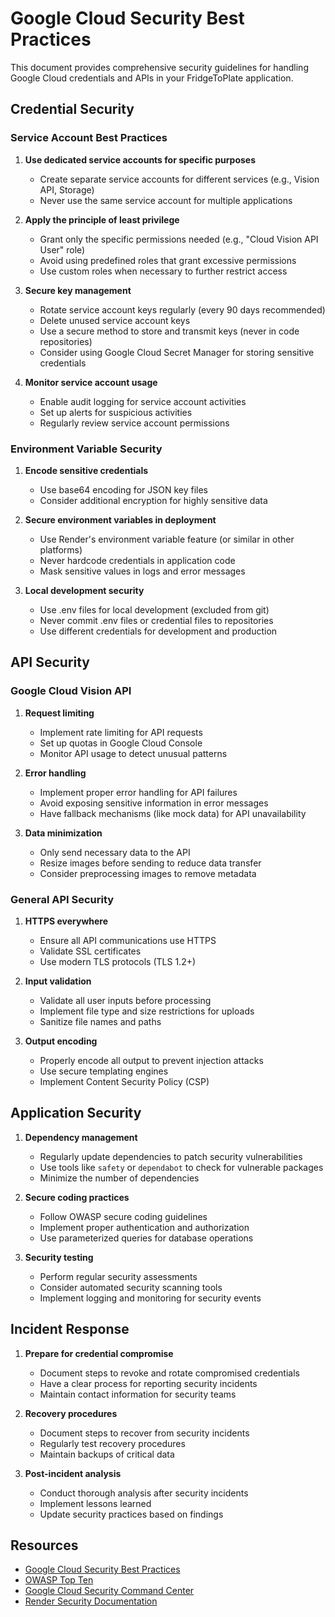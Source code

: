 # Google Cloud Security Best Practices

This document provides comprehensive security guidelines for handling Google Cloud credentials and APIs in your FridgeToPlate application.

## Credential Security

### Service Account Best Practices

1. **Use dedicated service accounts for specific purposes**
   - Create separate service accounts for different services (e.g., Vision API, Storage)
   - Never use the same service account for multiple applications

2. **Apply the principle of least privilege**
   - Grant only the specific permissions needed (e.g., "Cloud Vision API User" role)
   - Avoid using predefined roles that grant excessive permissions
   - Use custom roles when necessary to further restrict access

3. **Secure key management**
   - Rotate service account keys regularly (every 90 days recommended)
   - Delete unused service account keys
   - Use a secure method to store and transmit keys (never in code repositories)
   - Consider using Google Cloud Secret Manager for storing sensitive credentials

4. **Monitor service account usage**
   - Enable audit logging for service account activities
   - Set up alerts for suspicious activities
   - Regularly review service account permissions

### Environment Variable Security

1. **Encode sensitive credentials**
   - Use base64 encoding for JSON key files
   - Consider additional encryption for highly sensitive data

2. **Secure environment variables in deployment**
   - Use Render's environment variable feature (or similar in other platforms)
   - Never hardcode credentials in application code
   - Mask sensitive values in logs and error messages

3. **Local development security**
   - Use .env files for local development (excluded from git)
   - Never commit .env files or credential files to repositories
   - Use different credentials for development and production

## API Security

### Google Cloud Vision API

1. **Request limiting**
   - Implement rate limiting for API requests
   - Set up quotas in Google Cloud Console
   - Monitor API usage to detect unusual patterns

2. **Error handling**
   - Implement proper error handling for API failures
   - Avoid exposing sensitive information in error messages
   - Have fallback mechanisms (like mock data) for API unavailability

3. **Data minimization**
   - Only send necessary data to the API
   - Resize images before sending to reduce data transfer
   - Consider preprocessing images to remove metadata

### General API Security

1. **HTTPS everywhere**
   - Ensure all API communications use HTTPS
   - Validate SSL certificates
   - Use modern TLS protocols (TLS 1.2+)

2. **Input validation**
   - Validate all user inputs before processing
   - Implement file type and size restrictions for uploads
   - Sanitize file names and paths

3. **Output encoding**
   - Properly encode all output to prevent injection attacks
   - Use secure templating engines
   - Implement Content Security Policy (CSP)

## Application Security

1. **Dependency management**
   - Regularly update dependencies to patch security vulnerabilities
   - Use tools like `safety` or `dependabot` to check for vulnerable packages
   - Minimize the number of dependencies

2. **Secure coding practices**
   - Follow OWASP secure coding guidelines
   - Implement proper authentication and authorization
   - Use parameterized queries for database operations

3. **Security testing**
   - Perform regular security assessments
   - Consider automated security scanning tools
   - Implement logging and monitoring for security events

## Incident Response

1. **Prepare for credential compromise**
   - Document steps to revoke and rotate compromised credentials
   - Have a clear process for reporting security incidents
   - Maintain contact information for security teams

2. **Recovery procedures**
   - Document steps to recover from security incidents
   - Regularly test recovery procedures
   - Maintain backups of critical data

3. **Post-incident analysis**
   - Conduct thorough analysis after security incidents
   - Implement lessons learned
   - Update security practices based on findings

## Resources

- [Google Cloud Security Best Practices](https://cloud.google.com/security/best-practices)
- [OWASP Top Ten](https://owasp.org/www-project-top-ten/)
- [Google Cloud Security Command Center](https://cloud.google.com/security-command-center)
- [Render Security Documentation](https://render.com/docs/security)
